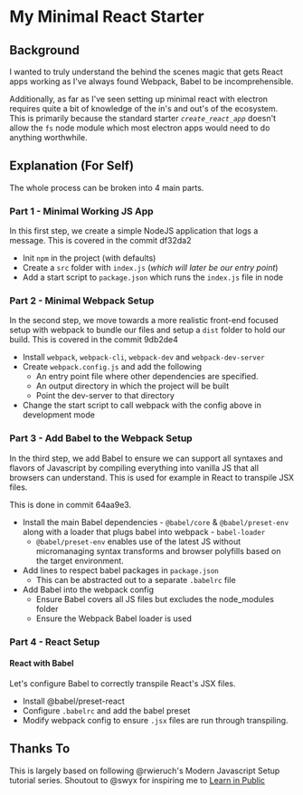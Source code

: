 # My Minimal React Starter

## Background
I wanted to truly understand the behind the scenes magic that gets React apps working as I've always found Webpack, Babel to be incomprehensible. 

Additionally, as far as I've seen setting up minimal react with electron requires quite a bit of knowledge of the in's and out's of the ecosystem. This is primarily because the standard starter _`create_react_app`_ doesn't allow the `fs` node module which most electron apps would need to do anything worthwhile.
 
## Explanation (For Self)
The whole process can be broken into 4 main parts.

### Part 1 - Minimal Working JS App
In this first step, we create a simple NodeJS application that logs a message.
This is covered in the commit df32da2

* Init `npm` in the project (with defaults)
* Create a `src` folder with `index.js` (_which will later be our entry point_)
* Add a start script to `package.json` which runs the `index.js` file in node
 
### Part 2 - Minimal Webpack Setup
In the second step, we move towards a more realistic front-end focused setup with webpack to bundle our files and setup a `dist` folder to hold our build. This is covered in the commit 9db2de4

* Install `webpack`, `webpack-cli`, `webpack-dev` and `webpack-dev-server`
* Create `webpack.config.js` and add the following
    * An entry point file where other dependencies are specified.
    * An output directory in which the project will be built
    * Point the dev-server to that directory
* Change the start script to call webpack with the config above in development mode

### Part 3 - Add Babel to the Webpack Setup
In the third step, we add Babel to ensure we can support all syntaxes and flavors of Javascript by compiling everything into vanilla JS that all browsers can understand. This is used for example in React to transpile JSX files. 

This is done in commit 64aa9e3.

* Install the main Babel dependencies - `@babel/core` & `@babel/preset-env` along with a loader that plugs babel into webpack - `babel-loader`
    * `@babel/preset-env` enables use of the latest JS without micromanaging syntax transforms and browser polyfills based on the target environment.
* Add lines to respect babel packages in `package.json`
    * This can be abstracted out to a separate `.babelrc` file
* Add Babel into the webpack config
    * Ensure Babel covers all JS files but excludes the node_modules folder
    * Ensure the Webpack Babel loader is used

### Part 4 - React Setup

#### React with Babel
Let's configure Babel to correctly transpile React's JSX files.

* Install @babel/preset-react
* Configure `.babelrc` and add the babel preset
* Modify webpack config to ensure `.jsx` files are run through transpiling.

## Thanks To

This is largely based on following @rwieruch's Modern Javascript Setup tutorial series. Shoutout to @swyx for inspiring me to [Learn in Public](https://www.swyx.io/learn-in-public/)